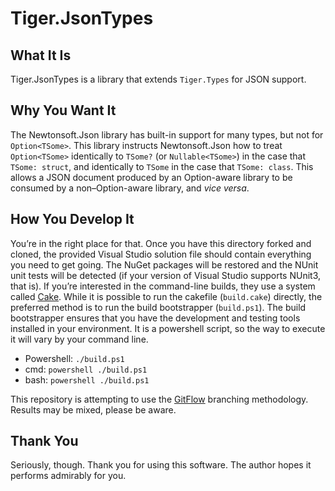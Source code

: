 # Tiger.JsonTypes

## What It Is

Tiger.JsonTypes is a library that extends `Tiger.Types` for JSON support.

## Why You Want It

The Newtonsoft.Json library has built-in support for many types, but not for `Option<TSome>`.  This library instructs Newtonsoft.Json how to treat `Option<TSome>` identically to `TSome?` (or `Nullable<TSome>`) in the case that `TSome: struct`, and identically to `TSome` in the case that `TSome: class`.  This allows a JSON document produced by an Option-aware library to be consumed by a non–Option-aware library, and <i lang="la">vice versa</i>.

## How You Develop It

You’re in the right place for that.  Once you have this directory forked and cloned, the provided Visual Studio solution file should contain everything you need to get going.  The NuGet packages will be restored and the NUnit unit tests will be detected (if your version of Visual Studio supports NUnit3, that is).  If you’re interested in the command-line builds, they use a system called [Cake](http://cakebuild.net).  While it is possible to run the cakefile (`build.cake`) directly, the preferred method is to run the build bootstrapper (`build.ps1`).  The build bootstrapper ensures that you have the development and testing tools installed in your environment.  It is a powershell script, so the way to execute it will vary by your command line.

- Powershell: `./build.ps1`
- cmd: `powershell ./build.ps1`
- bash: `powershell ./build.ps1`

This repository is attempting to use the [GitFlow](http://jeffkreeftmeijer.com/2010/why-arent-you-using-git-flow/) branching methodology.  Results may be mixed, please be aware.

## Thank You

Seriously, though.  Thank you for using this software.  The author hopes it performs admirably for you.

